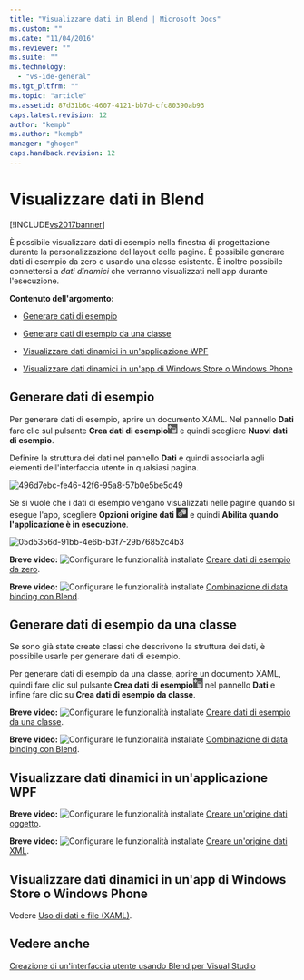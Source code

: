 ```yaml
---
title: "Visualizzare dati in Blend | Microsoft Docs"
ms.custom: ""
ms.date: "11/04/2016"
ms.reviewer: ""
ms.suite: ""
ms.technology: 
  - "vs-ide-general"
ms.tgt_pltfrm: ""
ms.topic: "article"
ms.assetid: 87d31b6c-4607-4121-bb7d-cfc80390ab93
caps.latest.revision: 12
author: "kempb"
ms.author: "kempb"
manager: "ghogen"
caps.handback.revision: 12
---
```

# Visualizzare dati in Blend
[!INCLUDE[vs2017banner](../code-quality/includes/vs2017banner.md)]

È possibile visualizzare dati di esempio nella finestra di progettazione durante la personalizzazione del layout delle pagine. È possibile generare dati di esempio da zero o usando una classe esistente. È inoltre possibile connettersi a *dati dinamici* che verranno visualizzati nell'app durante l'esecuzione.  
  
 **Contenuto dell'argomento:**  
  
-   [Generare dati di esempio](#Scratch)  
  
-   [Generare dati di esempio da una classe](#Existing)  
  
-   [Visualizzare dati dinamici in un'applicazione WPF](#LiveWPF)  
  
-   [Visualizzare dati dinamici in un'app di Windows Store o Windows Phone](#LiveStore)  
  
##  <a name="Scratch"></a> Generare dati di esempio  
 Per generare dati di esempio, aprire un documento XAML. Nel pannello **Dati** fare clic sul pulsante **Crea dati di esempio**![](../designers/media/30540d76-7256-43ce-b5d9-4b2edf3d339f.png "30540d76\-7256\-43ce\-b5d9\-4b2edf3d339f") e quindi scegliere **Nuovi dati di esempio**.  
  
 Definire la struttura dei dati nel pannello **Dati** e quindi associarla agli elementi dell'interfaccia utente in qualsiasi pagina.  
  
 ![](../designers/media/496d7ebc-fe46-42f6-95a8-57b0e5be5d49.png "496d7ebc\-fe46\-42f6\-95a8\-57b0e5be5d49")  
  
 Se si vuole che i dati di esempio vengano visualizzati nelle pagine quando si esegue l'app, scegliere **Opzioni origine dati** ![](../designers/media/ae1fd260-4f84-420d-b196-45fde357d81d.png "ae1fd260\-4f84\-420d\-b196\-45fde357d81d") e quindi **Abilita quando l'applicazione è in esecuzione**.  
  
 ![](../designers/media/05d5356d-91bb-4e6b-b3f7-29b76852c4b3.png "05d5356d\-91bb\-4e6b\-b3f7\-29b76852c4b3")  
  
 **Breve video:** ![Configurare le funzionalità installate](../designers/media/bldadminconsoleinitialconfigicon.png "BldAdminConsoleInitialConfigIcon") [Creare dati di esempio da zero](http://www.bing.com/videos/search?q=blend%20data&qs=n&form=QBVR&pq=blend%20data&sc=8-7&sp=-1&sk=#view=detail&mid=F8F2449A76956D480FD2F8F2449A76956D480FD2).  
  
 **Breve video:** ![Configurare le funzionalità installate](../designers/media/bldadminconsoleinitialconfigicon.png "BldAdminConsoleInitialConfigIcon") [Combinazione di data binding con Blend](https://www.youtube.com/watch?v=LSwPB6CAvjg).  
  
##  <a name="Existing"></a> Generare dati di esempio da una classe  
 Se sono già state create classi che descrivono la struttura dei dati, è possibile usarle per generare dati di esempio.  
  
 Per generare dati di esempio da una classe, aprire un documento XAML, quindi fare clic sul pulsante **Crea dati di esempio**![](../designers/media/30540d76-7256-43ce-b5d9-4b2edf3d339f.png "30540d76\-7256\-43ce\-b5d9\-4b2edf3d339f") nel pannello **Dati** e infine fare clic su **Crea dati di esempio da classe**.  
  
 **Breve video:** ![Configurare le funzionalità installate](../designers/media/bldadminconsoleinitialconfigicon.png "BldAdminConsoleInitialConfigIcon") [Creare dati di esempio da una classe](http://www.google.com/url?sa=t&rct=j&q=&esrc=s&source=video&cd=1&cad=rja&uact=8&ved=0CB0QtwIwAA&url=http%3A%2F%2Fchannel9.msdn.com%2FShows%2FInside%2BWindows%2BPhone%2FIWP54--Windows-Phone-Data-Binding-and-the-Magic-of-XAML&ei=F1oHVNryM4ysogSJ2oDYDw&usg=AFQjCNEYvw1WA1rdF7bfpj5RwMLUs7RCVg).  
  
 **Breve video:** ![Configurare le funzionalità installate](../designers/media/bldadminconsoleinitialconfigicon.png "BldAdminConsoleInitialConfigIcon") [Combinazione di data binding con Blend](https://www.youtube.com/watch?v=LSwPB6CAvjg).  
  
##  <a name="LiveWPF"></a> Visualizzare dati dinamici in un'applicazione WPF  
 **Breve video:** ![Configurare le funzionalità installate](../designers/media/bldadminconsoleinitialconfigicon.png "BldAdminConsoleInitialConfigIcon") [Creare un'origine dati oggetto](http://www.bing.com/videos/watch/video/using-an-objectdatasource-in-expression-blend/qmavx0xg).  
  
 **Breve video:** ![Configurare le funzionalità installate](../designers/media/bldadminconsoleinitialconfigicon.png "BldAdminConsoleInitialConfigIcon") [Creare un'origine dati XML](https://www.youtube.com/watch?v=RjQueappjqk&feature=youtube_gdata).  
  
##  <a name="LiveStore"></a> Visualizzare dati dinamici in un'app di Windows Store o Windows Phone  
 Vedere [Uso di dati e file \(XAML\)](http://msdn.microsoft.com/library/windows/apps/xaml/br229562.aspx).  
  
## Vedere anche  
 [Creazione di un'interfaccia utente usando Blend per Visual Studio](../designers/creating-a-ui-by-using-blend-for-visual-studio.md)